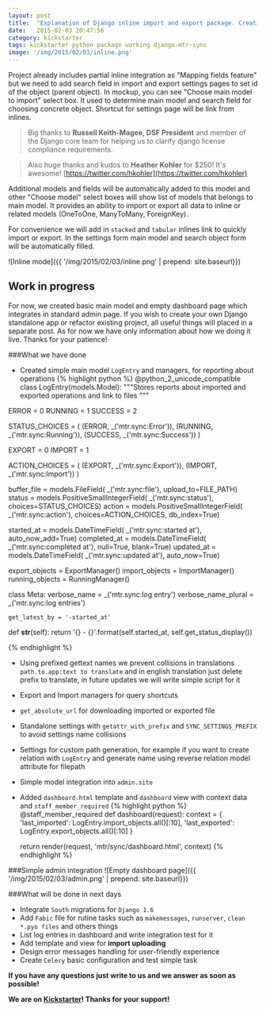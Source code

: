 ```yaml
---
layout: post
title:  "Explanation of Django inline import and export package. Creating main model and dashboard page"
date:   2015-02-03 20:47:56
сategory: kickstarter
tags: kickstarter python package working django-mtr-sync
image: '/img/2015/02/03/inline.png'
---
```


Project already includes partial inline integration as "Mapping fields feature" but we need to add search field in import and export settings pages to set id of the object (parent object). In mockup, ​you can see "Choose main model to import" select box. It used to determine main model and search field for choosing concrete object. Shortcut for settings page will be link from inlines.

> Big thanks to **Russell Keith-Magee, DSF President** and member of the Django core team for helping us to clarify django license compliance requirements.

> Also huge thanks and kudos to **Heather Kohler** for $250! It's awesome! [https://twitter.com/hkohler](https://twitter.com/hkohler)

Additional models and fields will be automatically added to this model and other "Choose model" select boxes will show list of models that belongs to main model. It provides an ability to import or export all data to inline or related models (OneToOne, ManyToMany, ForeignKey).

For convenience we will add in `stacked` and `tabular` inlines link to quickly import or export. In the settings form
main model and search object form will be automatically filled.

![Inline mode]({{ '/img/2015/02/03/inline.png' | prepend: site.baseurl}})

## Work in progress

For now, we created basic main model and empty dashboard page which integrates in standard admin page.
If you wish to create your own Django standalone app or refactor existing project, all useful things will placed
in a separate post. As for now we have only information about how we doing it live. Thanks for your patience!

###What we have done

- Created simple main model `LogEntry` and managers, for reporting about operations
  {% highlight python %}
@python_2_unicode_compatible
class LogEntry(models.Model):
"""Stores reports about imported and exported operations and link to files
"""

ERROR = 0
RUNNING = 1
SUCCESS = 2

STATUS_CHOICES = (
    (ERROR, _('mtr.sync:Error')),
    (RUNNING, _('mtr.sync:Running')),
    (SUCCESS, _('mtr.sync:Success'))
)

EXPORT = 0
IMPORT = 1

ACTION_CHOICES = (
    (EXPORT, _('mtr.sync:Export')),
    (IMPORT, _('mtr.sync:Import'))
)

buffer_file = models.FileField(
    _('mtr.sync:file'), upload_to=FILE_PATH)
status = models.PositiveSmallIntegerField(
    _('mtr.sync:status'), choices=STATUS_CHOICES)
action = models.PositiveSmallIntegerField(
    _('mtr.sync:action'), choices=ACTION_CHOICES, db_index=True)

started_at = models.DateTimeField(
    _('mtr.sync:started at'), auto_now_add=True)
completed_at = models.DateTimeField(
    _('mtr.sync:completed at'), null=True, blank=True)
updated_at = models.DateTimeField(
    _('mtr.sync:updated at'), auto_now=True)

export_objects = ExportManager()
import_objects = ImportManager()
running_objects = RunningManager()

class Meta:
    verbose_name = _('mtr.sync:log entry')
    verbose_name_plural = _('mtr.sync:log entries')

    get_latest_by = '-started_at'

def __str__(self):
    return '{} - {}'.format(self.started_at, self.get_status_display())

  {% endhighlight %}
- Using prefixed gettext names we prevent collisions in translations `path.to.app:text to translate` and in english
translation just delete prefix to translate, in future updates we will write simple script for it
- Export and Import managers for query shortcuts
- `get_absolute_url` for downloading imported or exported file
- Standalone settings with `getattr_with_prefix` and `SYNC_SETTINGS_PREFIX` to avoid settings name collisions
- Settings for custom path generation, for example if you want to create relation with `LogEntry` and generate name
using reverse relation model attribute for filepath
- Simple model integration into `admin.site`
- Added `dashboard.html` template and `dashboard` view with context data and `staff_member_required`
  {% highlight python %}
@staff_member_required
def dashboard(request):
    context = {
        'last_imported': LogEntry.import_objects.all()[:10],
        'last_exported': LogEntry.export_objects.all()[:10]
    }

    return render(request, 'mtr/sync/dashboard.html', context)
  {% endhighlight %}

###Simple admin integration
![Empty dashboard page]({{ '/img/2015/02/03/admin.png' | prepend: site.baseurl}})

###What will be done in next days

- Integrate `South` migrations for `Django 1.6`
- Add `Fabic` file for rutine tasks such as `makemessages`, `runserver`, `clean *.pyo files` and others things
- List log entries in dashboard and write integration test for it
- Add template and view for **import uploading**
- Design error messages handling for user-friendly experience
- Create `Celery` basic configuration and test simple task

**If you have any questions just write to us and we answer as soon as possible!**

**We are on [Kickstarter][kickstarter]! Thanks for your support!**

[kickstarter]: https://www.kickstarter.com/projects/1625615835/django-opensource-improved-import-export-package